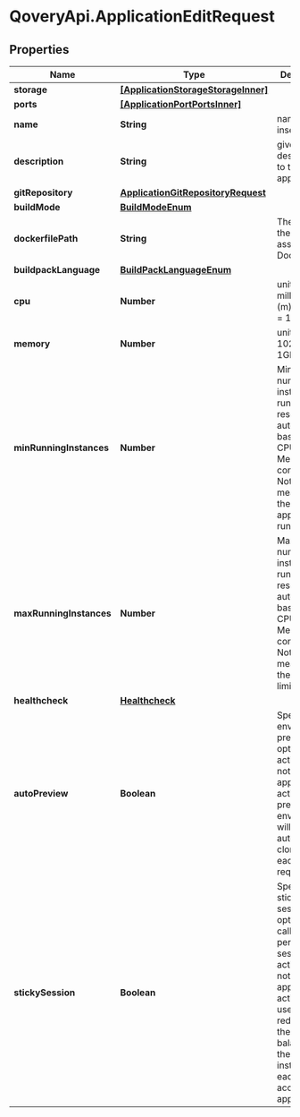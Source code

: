 # QoveryApi.ApplicationEditRequest

## Properties

Name | Type | Description | Notes
------------ | ------------- | ------------- | -------------
**storage** | [**[ApplicationStorageStorageInner]**](ApplicationStorageStorageInner.md) |  | [optional] 
**ports** | [**[ApplicationPortPortsInner]**](ApplicationPortPortsInner.md) |  | [optional] 
**name** | **String** | name is case insensitive | [optional] 
**description** | **String** | give a description to this application | [optional] 
**gitRepository** | [**ApplicationGitRepositoryRequest**](ApplicationGitRepositoryRequest.md) |  | [optional] 
**buildMode** | [**BuildModeEnum**](BuildModeEnum.md) |  | [optional] 
**dockerfilePath** | **String** | The path of the associated Dockerfile | [optional] 
**buildpackLanguage** | [**BuildPackLanguageEnum**](BuildPackLanguageEnum.md) |  | [optional] 
**cpu** | **Number** | unit is millicores (m). 1000m &#x3D; 1 cpu | [optional] [default to 250]
**memory** | **Number** | unit is MB. 1024 MB &#x3D; 1GB | [optional] [default to 256]
**minRunningInstances** | **Number** | Minimum number of instances running. This resource auto-scale based on the CPU and Memory consumption. Note: 0 means that there is no application running.  | [optional] [default to 1]
**maxRunningInstances** | **Number** | Maximum number of instances running. This resource auto-scale based on the CPU and Memory consumption. Note: -1 means that there is no limit.  | [optional] [default to 1]
**healthcheck** | [**Healthcheck**](Healthcheck.md) |  | [optional] 
**autoPreview** | **Boolean** | Specify if the environment preview option is activated or not for this application. If activated, a preview environment will be automatically cloned at each pull request.  | [optional] [default to true]
**stickySession** | **Boolean** | Specify if the sticky session option (also called persistant session) is activated or not for this application. If activated, user will be redirected by the load balancer to the same instance each time he access to the application.  | [optional] [default to false]


